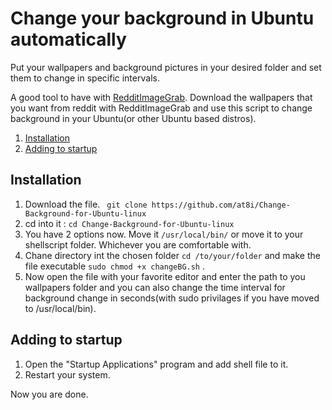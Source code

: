 # Change your background in Ubuntu automatically #
Put your wallpapers and background pictures in your desired folder and set them to change in
specific intervals.

A good tool to have with [RedditImageGrab](https://github.com/HoverHell/RedditImageGrab).
Download the wallpapers that you want from reddit with RedditImageGrab and use this script
to change background in your Ubuntu(or other Ubuntu based distros).
1. [Installation](#Installation)
1. [Adding to startup](#Adding-to-startup)

## Installation
1. Download the file. ` git clone https://github.com/at8i/Change-Background-for-Ubuntu-linux`
2. cd into it : `cd Change-Background-for-Ubuntu-linux`
3. You have 2 options now. Move it `/usr/local/bin/` or move it to your shellscript folder. Whichever you are comfortable with.
4. Chane directory int the chosen folder `cd /to/your/folder` and make the file executable `sudo chmod +x changeBG.sh` .
5. Now open the file with your favorite editor and enter the path to you wallpapers folder
    and you can also change the time interval for background change in seconds(with sudo privilages if you have moved to /usr/local/bin).
## Adding to startup
1. Open the "Startup Applications" program and add shell file to it.
2. Restart your system.

Now you are done.
